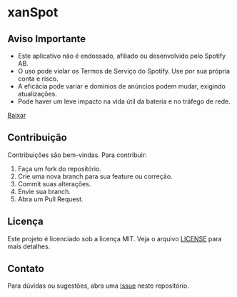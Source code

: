 # **xanSpot**

## Aviso Importante

* Este aplicativo não é endossado, afiliado ou desenvolvido pelo Spotify AB.
* O uso pode violar os Termos de Serviço do Spotify. Use por sua própria conta e risco.
* A eficácia pode variar e domínios de anúncios podem mudar, exigindo atualizações.
* Pode haver um leve impacto na vida útil da bateria e no tráfego de rede.

[Baixar](https://github.com/xandoofc/spotify-adblock-android/releases)

## Contribuição

Contribuições são bem-vindas. Para contribuir:

1.  Faça um fork do repositório.
2.  Crie uma nova branch para sua feature ou correção.
3.  Commit suas alterações.
4.  Envie sua branch.
5.  Abra um Pull Request.

## Licença

Este projeto é licenciado sob a licença MIT. Veja o arquivo [LICENSE](LICENSE) para mais detalhes.

## Contato

Para dúvidas ou sugestões, abra uma [Issue](https://github.com/xandoofc/spotify-adblock-android/issues) neste repositório.
